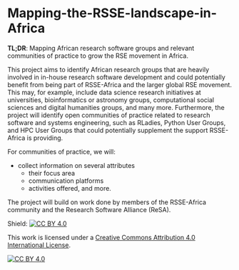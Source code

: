 # Mapping-the-RSSE-landscape-in-Africa

**TL;DR**: Mapping African research software groups and relevant communities of practice to grow the RSE movement in Africa.  

This project aims to identify African research groups that are heavily involved in in-house research software development and could potentially benefit from being part of RSSE-Africa and the larger global RSE movement. This may, for example, include data science research initiatives at universities, bioinformatics or astronomy groups, computational social sciences and digital humanities groups, and many more. Furthermore, the project will identify open communities of practice related to research software and systems engineering, such as RLadies, Python User Groups, and HPC User Groups that could potentially supplement the support RSSE-Africa is providing.

For communities of practice, we will:
* collect information on several attributes
  * their focus area
  * communication platforms
  * activities offered, and more. 

The project will build on work done by members of the RSSE-Africa community and the Research Software Alliance (ReSA).


Shield: [![CC BY 4.0][cc-by-shield]][cc-by]

This work is licensed under a
[Creative Commons Attribution 4.0 International License][cc-by].

[![CC BY 4.0][cc-by-image]][cc-by]

[cc-by]: http://creativecommons.org/licenses/by/4.0/
[cc-by-image]: https://i.creativecommons.org/l/by/4.0/88x31.png
[cc-by-shield]: https://img.shields.io/badge/License-CC%20BY%204.0-lightgrey.svg
